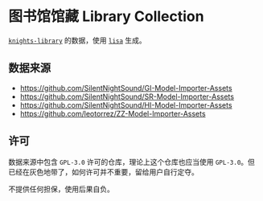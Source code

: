 # 图书馆馆藏 Library Collection

[`knights-library`](https://github.com/AetherIsland/knights-library) 的数据，使用 [`lisa`](https://github.com/AetherIsland/lisa) 生成。

## 数据来源

- <https://github.com/SilentNightSound/GI-Model-Importer-Assets>
- <https://github.com/SilentNightSound/SR-Model-Importer-Assets>
- <https://github.com/SilentNightSound/HI-Model-Importer-Assets>
- <https://github.com/leotorrez/ZZ-Model-Importer-Assets>

## 许可

数据来源中包含 `GPL-3.0` 许可的仓库，理论上这个仓库也应当使用 `GPL-3.0`。但已经在灰色地带了，如何许可并不重要，留给用户自行定夺。

不提供任何担保，使用后果自负。
